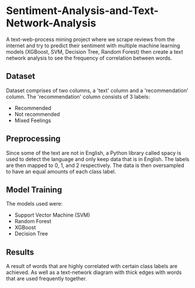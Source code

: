 # Sentiment-Analysis-and-Text-Network-Analysis
A text-web-process mining project where we scrape reviews from the internet and try to predict their sentiment with multiple machine learning models (XGBoost, SVM, Decision Tree, Random Forest) then create a text network analysis to see the frequency of correlation between words.

## Dataset
Dataset comprises of two columns, a 'text' column and a 'recommendation' column. The 'recommendation' column consists of 3 labels:
- Recommended
- Not recommended
- Mixed Feelings

## Preprocessing
Since some of the text are not in English, a Python library called spacy is used to detect the language and only keep data that is in English. 
The labels are then mapped to 0, 1, and 2 respectively.
The data is then oversampled to have an equal amounts of each class label.

## Model Training
The models used were:
- Support Vector Machine (SVM)
- Random Forest
- XGBoost
- Decision Tree

## Results
A result of words that are highly correlated with certain class labels are achieved. As well as a text-network diagram with thick edges with words that are used frequently together.
